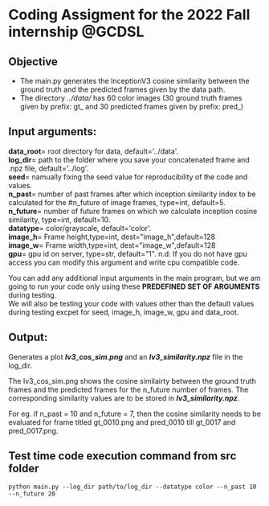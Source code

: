 # Coding Assigment for the 2022 Fall internship @GCDSL

## Objective
  - The main.py generates the InceptionV3 cosine similarity between the ground truth and the predicted frames given by the data path. 
  - The directory *../data/*  has 60 color images (30 ground truth frames given by prefix: gt_ and 30 predicted frames given by prefix: pred_) 
  
## Input arguments:
  **data_root**=  root directory for data, default='../data'.\
  **log_dir**= path to the folder where you save your concatenated frame and .npz file, default='../log'.\
  **seed**= namually fixing the seed value for reproducibility of the code and values.\
  **n_past**= number of past frames after which inception similarity index to be calculated for the #n_future of image frames, type=int, default=5.\
  **n_future**= number of future frames on which we calculate inception cosine similarity, type=int, default=10.\
  **datatype**= color/grayscale, default='color'.\
  **image_h**= Frame height,type=int, dest="image_h",default=128\
  **image_w**= Frame width,type=int, dest="image_w",default=128\
  **gpu**= gpu id on server, type=str, default="1". n.d: If you do not have gpu access you can modify this argument and write cpu compatible code.

You can add any additional input arguments in the main program, but we am going to run your code only using these **PREDEFINED SET OF ARGUMENTS** during testing.\
We will also be testing your code with values other than the default values during testing excpet for seed, image_h, image_w, gpu and data_root.

## Output:
  Generates a plot ***Iv3_cos_sim.png*** and an ***Iv3_similarity.npz*** file in the log_dir. 
  
  The Iv3_cos_sim.png shows the cosine similairty between the ground truth frames and the predicted frames for the n_future number of frames. The corresponding similarity values are to be stored in ***Iv3_similarity.npz***.
  
  For eg. if n_past = 10 and n_future = 7, then the cosine similarity needs to be evaluated for frame titled gt_0010.png and pred_0010 till gt_0017 and pred_0017.png.
  
  ## Test time code execution command from src folder
  
 ```
 python main.py --log_dir path/to/log_dir --datatype color --n_past 10 --n_future 20
